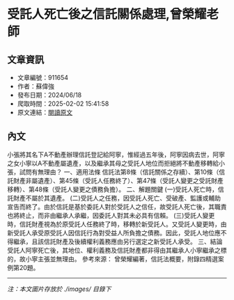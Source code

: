 # 受託人死亡後之信託關係處理,曾榮耀老師

## 文章資訊
- 文章編號：911654
- 作者：蘇偉強
- 發布日期：2024/06/18
- 爬取時間：2025-02-02 15:41:58
- 原文連結：[閱讀原文](https://real-estate.get.com.tw/Columns/detail.aspx?no=911654)

## 內文
小張將其名下A不動產辦理信託登記給阿寧，惟經過五年後，阿寧因病去世，阿寧之女小寧以A不動產屬遺產，以及繼承其母之受託人地位而拒絕將不動產移轉給小張，試問有無理由？
一、適用法條
信託法第8條（信託關係之存續）、第10條（信託財產非屬遺產）、第45條（受託人任務終了）、第47條（受託人變更之受託財產移轉）、第48條（受託人變更之債務負擔）。
二、解題關鍵
 (一)受託人死亡時，信託財產不屬於其遺產。
 (二)受託人之任務，因受託人死亡、受破產、監護或輔助宣告而終了。由於信託是基於委託人對於受託人之信任，故受託人死亡後，其職責也將終止，而非由繼承人承繼，因委託人對其未必具有信賴。
 (三)受託人變更時，信託財產視為於原受託人任務終了時，移轉於新受託人。又受託人變更時，由新受託人承受原受託人因信託行為對受益人所負擔之債務。因此，受託人地位應不得繼承，且該信託財產及後續權利義務應由另行選定之新受託人承受。
三、結論
受託人阿寧死亡後，其地位、權利義務及信託財產都非得由其繼承人小寧繼承之標的，故小寧主張並無理由。
參考來源： 曾榮耀編著，信託法概要，附錄四精選案例第20題。

---
*注：本文圖片存放於 ./images/ 目錄下*
